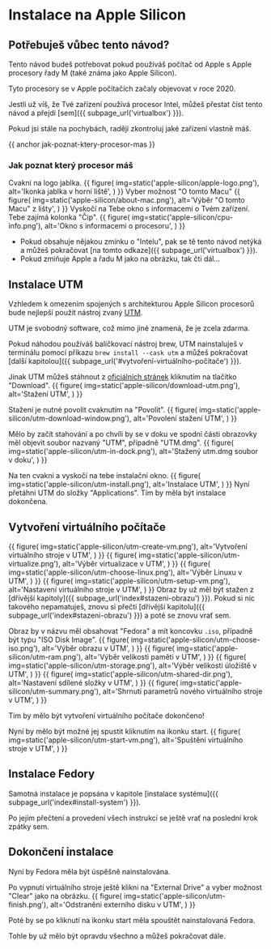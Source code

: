 # Instalace na Apple Silicon
## Potřebuješ vůbec tento návod?
Tento návod budeš potřebovat pokud používáš počítač od Apple s Apple procesory řady M (také známa jako Apple Silicon). 

Tyto procesory se v Apple počítačích začaly objevovat v roce 2020.

Jestli už víš, že Tvé zařízení používá procesor Intel, můžeš přestat číst tento návod a přejdi [sem]({{ subpage_url('virtualbox') }}).

Pokud jsi stále na pochybách, raději zkontroluj jaké zařízení vlastně máš.

{{ anchor jak-poznat-ktery-procesor-mas }}
### Jak poznat který procesor máš
Cvakni na logo jablka.
{{ figure(
    img=static('apple-silicon/apple-logo.png'),
    alt='Ikonka jablka v horní liště',
) }}
Vyber možnost "O tomto Macu"
{{ figure(
    img=static('apple-silicon/about-mac.png'),
    alt='Výběr "O tomto Macu" z lišty',
) }}
Vyskočí na Tebe okno s informacemi o Tvém zařízení.
Tebe zajímá kolonka "Čip". 
{{ figure(
    img=static('apple-silicon/cpu-info.png'),
    alt='Okno s informacemi o procesoru',
) }}
- Pokud obsahuje nějakou zmínku o "Intelu", pak se tě tento návod netýká a můžeš pokračovat [na tomto odkaze]({{ subpage_url('virtualbox') }}).
- Pokud zmiňuje Apple a řadu M jako na obrázku, tak čti dál...

## Instalace UTM
Vzhledem k omezením spojených s architekturou Apple Silicon procesorů bude nejlepší použít nástroj zvaný [UTM](https://mac.getutm.app).

UTM je svobodný software, což mimo jiné znamená, že je zcela zdarma.

Pokud náhodou používáš balíčkovací nástroj brew, UTM nainstaluješ v terminálu pomocí příkazu 
`brew install --cask utm` a můžeš pokračovat [další kapitolou]({{ subpage_url('#vytvoření-virtuálního-počítače') }}).

Jinak UTM můžeš stáhnout z [oficiálních stránek](https://mac.getutm.app) kliknutím na tlačítko "Download".
{{ figure(
    img=static('apple-silicon/download-utm.png'),
    alt='Stažení UTM',
) }}

Stažení je nutné povolit cvaknutím na "Povolit".
{{ figure(
    img=static('apple-silicon/utm-download-window.png'),
    alt='Povolení stažení UTM',
) }}

Mělo by začít stahování a po chvíli by se v doku ve spodní části obrazovky měl objevit soubor nazvaný "UTM", případně "UTM.dmg".
{{ figure(
    img=static('apple-silicon/utm-in-dock.png'),
    alt='Stažený utm.dmg soubor v doku',
) }}

Na ten cvakni a vyskočí na tebe instalační okno.
{{ figure(
    img=static('apple-silicon/utm-install.png'),
    alt='Instalace UTM',
) }}
Nyní přetáhni UTM do složky "Applications".
Tím by měla být instalace dokončena.

## Vytvoření virtuálního počítače
{{ figure(
    img=static('apple-silicon/utm-create-vm.png'),
    alt='Vytvoření virtuálního stroje v UTM',
) }}
{{ figure(
    img=static('apple-silicon/utm-virtualize.png'),
    alt='Výběr virtualizace v UTM',
) }}
{{ figure(
    img=static('apple-silicon/utm-choose-linux.png'),
    alt='Výběr Linuxu v UTM',
) }}
{{ figure(
    img=static('apple-silicon/utm-setup-vm.png'),
    alt='Nastavení virtuálního stroje v UTM',
) }}
Obraz by už měl být stažen z [dřívější kapitoly]({{ subpage_url('index#stazeni-obrazu') }}).
Pokud si nic takového nepamatuješ, znovu si přečti [dřívější kapitolu]({{ subpage_url('index#stazeni-obrazu') }}) a poté se znovu vrať sem.

Obraz by v názvu měl obsahovat "Fedora" a mít koncovku `.iso`, případně být typu "ISO Disk Image".
{{ figure(
    img=static('apple-silicon/utm-choose-iso.png'),
    alt='Výběr obrazu v UTM',
) }}
{{ figure(
    img=static('apple-silicon/utm-ram.png'),
    alt='Výběr velikosti paměti v UTM',
) }}
{{ figure(
    img=static('apple-silicon/utm-storage.png'),
    alt='Výběr velikosti úložiště v UTM',
) }}
{{ figure(
    img=static('apple-silicon/utm-shared-dir.png'),
    alt='Nastavení sdílené složky v UTM',
) }}
{{ figure(
    img=static('apple-silicon/utm-summary.png'),
    alt='Shrnutí parametrů nového virtuálního stroje v UTM',
) }}

Tím by mělo být vytvoření virtuálního počítače dokončeno!

Nyní by mělo být možné jej spustit kliknutím na ikonku start.
{{ figure(
    img=static('apple-silicon/utm-start-vm.png'),
    alt='Spuštění virtuálního stroje v UTM',
) }}

## Instalace Fedory
Samotná instalace je popsána v kapitole [instalace systému]({{ subpage_url('index#install-system') }}).

Po jejím přečtení a provedení všech instrukcí se ještě vrať na poslední krok zpátky sem.

## Dokončení instalace
Nyní by Fedora měla být úspěšně nainstalována.

Po vypnutí virtuálního stroje ještě klikni na "External Drive" a vyber možnost "Clear" jako na obrázku.
{{ figure(
    img=static('apple-silicon/utm-finish.png'),
    alt='Odstraněni externího disku v UTM',
) }}

Poté by se po kliknutí na ikonku start měla spouštět nainstalovaná Fedora. 


Tohle by už mělo být opravdu všechno a můžeš pokračovat dále. 